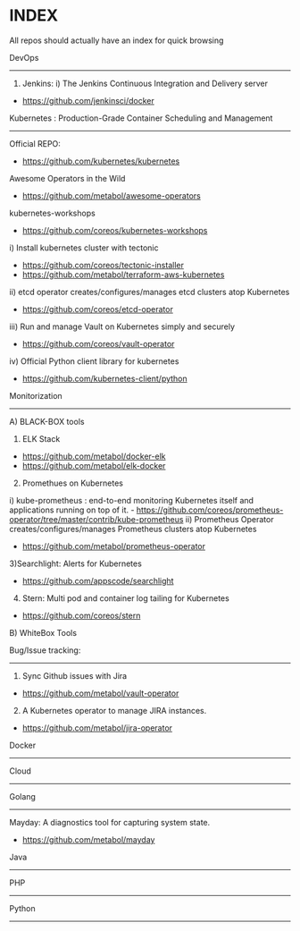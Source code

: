 # INDEX
All repos should actually have an index for quick browsing

DevOps
**********

1) Jenkins:
 i) The Jenkins Continuous Integration and Delivery server
  - https://github.com/jenkinsci/docker



Kubernetes :  Production-Grade Container Scheduling and Management 
*****************************************************************
Official REPO:
- https://github.com/kubernetes/kubernetes

Awesome Operators in the Wild
 - https://github.com/metabol/awesome-operators
 
kubernetes-workshops
- https://github.com/coreos/kubernetes-workshops

 i) Install kubernetes cluster with tectonic
  - https://github.com/coreos/tectonic-installer
  - https://github.com/metabol/terraform-aws-kubernetes
  
 ii) etcd operator creates/configures/manages etcd clusters atop Kubernetes
 - https://github.com/coreos/etcd-operator
 
 iii) Run and manage Vault on Kubernetes simply and securely 
  - https://github.com/coreos/vault-operator
   
 
   iv) Official Python client library for kubernetes 
   - https://github.com/kubernetes-client/python
   



 Monitorization
**************************************************************************
  
A) BLACK-BOX tools
1)  ELK Stack 
 - https://github.com/metabol/docker-elk
 - https://github.com/metabol/elk-docker  
  
2) Promethues on Kubernetes
  
  i) kube-prometheus : end-to-end monitoring Kubernetes itself and applications running on top of it.
    - https://github.com/coreos/prometheus-operator/tree/master/contrib/kube-prometheus
  ii) Prometheus Operator creates/configures/manages Prometheus clusters atop Kubernetes 
   - https://github.com/metabol/prometheus-operator
   
 3)Searchlight: Alerts for Kubernetes 
  - https://github.com/appscode/searchlight
  
  
  4) Stern: Multi pod and container log tailing for Kubernetes 
  - https://github.com/coreos/stern
  
  
   
B) WhiteBox Tools
 

Bug/Issue tracking:
****************************************************************
1) Sync Github issues with Jira
  - https://github.com/metabol/vault-operator
2) A Kubernetes operator to manage JIRA instances. 
  - https://github.com/metabol/jira-operator


   
 Docker
  **************************************************
  
  
  
Cloud
*********


Golang
*********
Mayday: A diagnostics tool for capturing system state. 
- https://github.com/metabol/mayday

Java
*****


PHP
***

Python
*******
